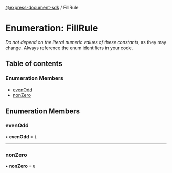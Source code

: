 [@express-document-sdk](../overview.md) / FillRule

# Enumeration: FillRule

<InlineAlert slots="text" variant="warning"/>

*Do not depend on the literal numeric values of these constants*, as they may change. Always reference the enum identifiers in your code.

## Table of contents

### Enumeration Members

- [evenOdd](FillRule.md#evenodd)
- [nonZero](FillRule.md#nonzero)

## Enumeration Members

### evenOdd

• **evenOdd** = ``1``

___

### nonZero

• **nonZero** = ``0``
